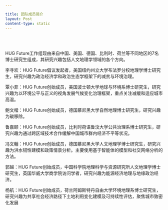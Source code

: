 ```yaml
---

title: 团队成员简介​
layout: Post
content-type: static
---
```


<br>
<br>

​​HUG Future工作组现由来自中国、美国、德国、比利时、荷兰等不同地区的7名博士研究生组成，其研究兴趣包括人文地理学领域的各个方向。​ 

 

​​李寻欢：HUG Future倡议发起者，美国纽约州立大学布法罗分校地理学博士研究生，研究兴趣为政治经济学和政治生态学框架下的减贫与环境治理。​ 

 

​​覃小菲：HUG Future创始成员，美国波士顿大学地球与环境系博士研究生，研究兴趣为以环境公平与正义的视角发展气候变化治理框架，重点关注减缓和适应城市高温。​ 



​​鲍文楷：HUG Future创始成员，德国慕尼黑大学自然地理博士研究生，研究兴趣为碳移除。​ 

 

​​鲁嘉颐：HUG Future创始成员，比利时荷语鲁汶大学公共治理系博士研究生，研究兴趣为通过跨区域技术合作缓解中国城市群内经济不平等状况。​ 

 

​​冯文翰：HUG Future创始成员，德国慕尼黑大学人文地理学博士研究生，研究兴趣为洪水韧性建模和政策情景分析。主要使用基于智能体的模型和社交网络分析的方法。​ 

 

​​郭越：HUG Future创始成员，中国科学院地理科学与资源研究所人文地理学博士研究生，英国华威大学商学院访问学者，研究兴趣为能源经济地理与地缘政治经济。​ 

 

​​杨航：HUG Future创始成员，荷兰阿姆斯特丹自由大学环境地理系博士研究生，研究兴趣为共享社会经济路径下土地利用变化建模及可持续性评估，聚焦城市致密化发展​ 
